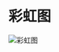 # 彩虹图
![彩虹图](https://github.com/fogcoding/chart/blob/master/app/src/main/res/drawable/device-2019-05-11-144032.png )
